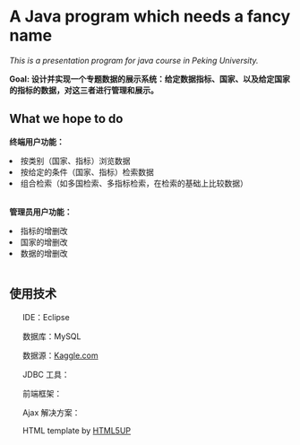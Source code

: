 # A Java program which needs a fancy name
*This is a presentation program for java course in Peking University.*
 

__Goal: 设计并实现一个专题数据的展示系统：给定数据指标、国家、以及给定国家的指标的数据，对这三者进行管理和展示。__


## What we hope to do
__终端用户功能：__
<li>按类别（国家、指标）浏览数据</li>
<li>按给定的条件（国家、指标）检索数据</li>
<li>组合检索（如多国检索、多指标检索，在检索的基础上比较数据）</li>
<br>

__管理员用户功能：__
<li>指标的增删改</li>
<li>国家的增删改</li>
<li>数据的增删改</li>
<br>

## 使用技术
<ul>IDE：Eclipse</ul>
<ul>数据库：MySQL</ul>
<ul>数据源：<a href="https://www.kaggle.com/">Kaggle.com</a></ul>
<ul>JDBC 工具：</ul>
<ul>前端框架：</ul>
<ul>Ajax 解决方案：</ul>
<ul>HTML template by <a href="https://html5up.net">HTML5UP</a></ul>

</div>

